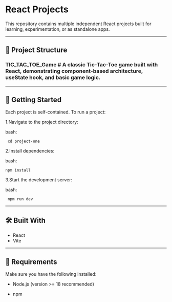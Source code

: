 # React Projects

This repository contains multiple independent React projects built for learning, experimentation, or as standalone apps.

---

## 📁 Project Structure

### TIC_TAC_TOE_Game  # A classic Tic-Tac-Toe game built with React, demonstrating component-based architecture, useState hook, and basic game logic.


---

## 🚀 Getting Started

Each project is self-contained. To run a project:

1.Navigate to the project directory:

bash:

     cd project-one

2.Install dependencies:

bash:

    npm install

3.Start the development server:

bash:

     npm run dev 

---

## 🛠 Built With

* React
* Vite

---

## 📁 Requirements

Make sure you have the following installed:

* Node.js (version >= 18 recommended)

* npm